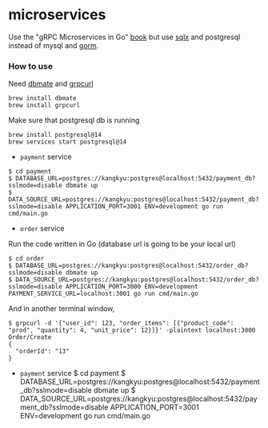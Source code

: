 # microservices

Use the "gRPC Microservices in Go" [book](https://www.manning.com/books/grpc-microservices-in-go) but use [sqlx](https://github.com/jmoiron/sqlx) and postgresql instead of mysql and [gorm](https://github.com/go-gorm/gorm).

### How to use

Need [dbmate](https://github.com/amacneil/dbmate) and [grpcurl](https://github.com/fullstorydev/grpcurl)
```
brew install dbmate
brew install grpcurl
```

Make sure that postgresql db is running
```
brew install postgresql@14
brew services start postgresql@14
```

* `payment` service
```
$ cd payment
$ DATABASE_URL=postgres://kangkyu:postgres@localhost:5432/payment_db?sslmode=disable dbmate up
$ DATA_SOURCE_URL=postgres://kangkyu:postgres@localhost:5432/payment_db?sslmode=disable APPLICATION_PORT=3001 ENV=development go run cmd/main.go
```

* `order` service

Run the code written in Go (database url is going to be your local url)
```
$ cd order
$ DATABASE_URL=postgres://kangkyu:postgres@localhost:5432/order_db?sslmode=disable dbmate up
$ DATA_SOURCE_URL=postgres://kangkyu:postgres@localhost:5432/order_db?sslmode=disable APPLICATION_PORT=3000 ENV=development PAYMENT_SERVICE_URL=localhost:3001 go run cmd/main.go
```

And in another terminal window,
```
$ grpcurl -d '{"user_id": 123, "order_items": [{"product_code": "prod", "quantity": 4, "unit_price": 12}]}' -plaintext localhost:3000 Order/Create
{
  "orderId": "13"
}
```

* `payment` service
$ cd payment
$ DATABASE_URL=postgres://kangkyu:postgres@localhost:5432/payment_db?sslmode=disable dbmate up
$ DATA_SOURCE_URL=postgres://kangkyu:postgres@localhost:5432/payment_db?sslmode=disable APPLICATION_PORT=3001 ENV=development go run cmd/main.go
